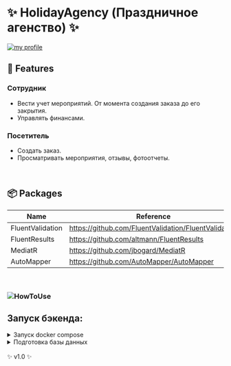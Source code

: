 # ✨ HolidayAgency (Праздничное агенство) ✨
[![my profile](https://img.shields.io/badge/%3C%2F%3E%20with%20%E2%99%A5%20by-NHN_Cloud-ff1414.svg)](https://github.com/Maflend)

##  🚩 Features
### Сотрудник
- Вести учет мероприятий. От момента создания заказа до его закрытия.
- Управлять финансами.

### Посетитель
- Создать заказ.
- Просматривать мероприятия, отзывы, фотоотчеты.

<br>

## 📦 Packages

| Name | Reference |
|------|-----------|
| FluentValidation     |   https://github.com/FluentValidation/FluentValidation        |
| FluentResults     |  https://github.com/altmann/FluentResults         |
| MediatR     |  https://github.com/jbogard/MediatR         |
| AutoMapper     | https://github.com/AutoMapper/AutoMapper          |

<br>

### ![HowToUse](https://github.com/Maflend/HolidayAgency/assets/59286805/d2af0cd1-0dd2-416d-a8d4-9363a7441267)

## Запуск бэкенда:
<details><summary>Запуск docker compose</summary>
Запуск производится с помощью docker compose. <br>
Для запуска можно выбрать два варианта:
- Docker Compose. Запуск всех контейнеров кроме pgadmin
- Docker Compose With pgadmin. Запустит все контейнеры и pgadmin. Порт смотреть в docker-compose.yml
</details>

<details><summary>Подготовка базы данных</summary>
После поднятия базы данных, необходимо применить миграции к базе данных. <br>
Применение миграций:
1. В качестве запускаемого проекта выбрать HA.Api.
2. Открыть Package manager console. Выбрать проект HA.Infrastructure.EF.
3. Написать комманду
```sh
update-database
```
4. Ждать применение миграций.
</details>

<br>
✨ v1.0 ✨
